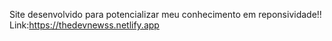 Site desenvolvido para potencializar meu conhecimento em reponsividade!!
Link:https://thedevnewss.netlify.app
